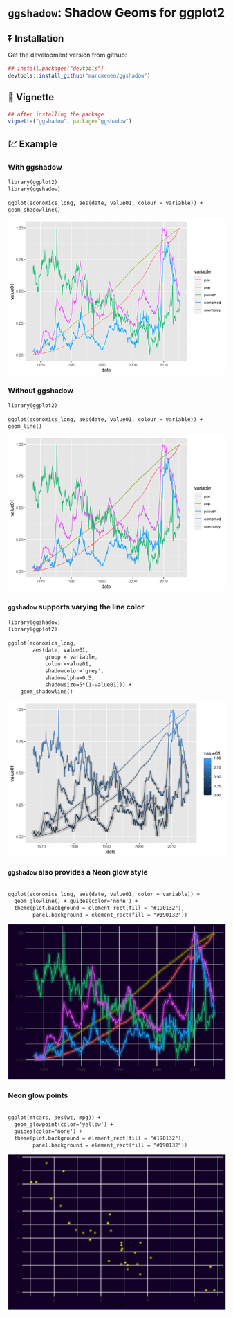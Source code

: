 # `ggshadow`: Shadow Geoms for ggplot2



## :arrow_double_down: Installation


Get the development version from github:

```r
## install.packages("devtools")
devtools::install_github("marcmenem/ggshadow")
```


## :book: Vignette

```r
## after installing the package
vignette("ggshadow", package="ggshadow")
```

## :chart: Example

### With ggshadow

```{r}
library(ggplot2)
library(ggshadow)

ggplot(economics_long, aes(date, value01, colour = variable)) + geom_shadowline()

```

![example with](example.png)


### Without ggshadow

```{r}
library(ggplot2)

ggplot(economics_long, aes(date, value01, colour = variable)) + geom_line()

```

![example without](lineex.png)


### `ggshadow` supports varying the line color

```{r}
library(ggshadow)
library(ggplot2)

ggplot(economics_long, 
        aes(date, value01, 
            group = variable, 
            colour=value01, 
            shadowcolor='grey', 
            shadowalpha=0.5, 
            shadowsize=5*(1-value01))) + 
    geom_shadowline()

```

![color varying](colorvarex.png)


### `ggshadow` also provides a Neon glow style


```{r fig.height=7, fig.width=7}

ggplot(economics_long, aes(date, value01, color = variable)) + 
  geom_glowline() + guides(color='none') + 
  theme(plot.background = element_rect(fill = "#190132"),
        panel.background = element_rect(fill = "#190132")) 

```

![glowline](example-glow.png)


### Neon glow points


```{r}

ggplot(mtcars, aes(wt, mpg)) + 
  geom_glowpoint(color='yellow') + 
  guides(color='none') + 
  theme(plot.background = element_rect(fill = "#190132"),
        panel.background = element_rect(fill = "#190132")) 

```

![glowpoint](example-glowpoint.png)
